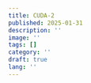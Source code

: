 ```yaml
---
title: CUDA-2
published: 2025-01-31
description: ''
image: ''
tags: []
category: ''
draft: true
lang: ''
---
```

